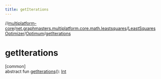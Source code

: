 ```yaml
---
title: getIterations
---
```

//[multiplatform-core](../../../../index.html)/[net.graphmasters.multiplatform.core.math.leastsquares](../../index.html)/[LeastSquaresOptimizer](../index.html)/[Optimum](index.html)/[getIterations](get-iterations.html)



# getIterations



[common]\
abstract fun [getIterations](get-iterations.html)(): [Int](https://kotlinlang.org/api/latest/jvm/stdlib/kotlin/-int/index.html)




